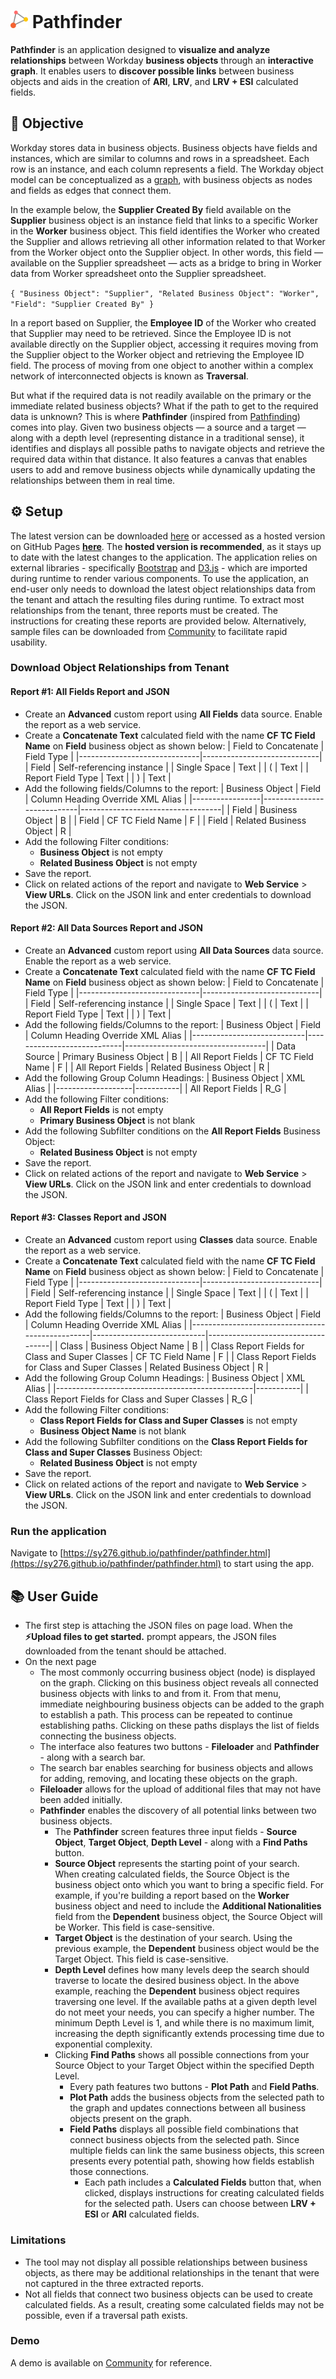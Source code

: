 # <img src="readme_files/pathfinder_logo.svg" style="width: 1em; height: auto;" alt="Pathfinder" /> Pathfinder

**Pathfinder** is an application designed to **visualize and analyze relationships** between Workday **business objects** through an **interactive graph**. It enables users to **discover possible links** between business objects and aids in the creation of **ARI**, **LRV**, and **LRV + ESI** calculated fields.

## 🎯 Objective

Workday stores data in business objects. Business objects have fields and instances, which are similar to columns and rows in a spreadsheet. Each row is an instance, and each column represents a field. The Workday object model can be conceptualized as a [graph](https://en.wikipedia.org/wiki/Graph_database), with business objects as nodes and fields as edges that connect them.

In the example below, the **Supplier Created By** field available on the **Supplier** business object is an instance field that links to a specific Worker in the **Worker** business object. This field identifies the Worker who created the Supplier and allows retrieving all other information related to that Worker from the Worker object onto the Supplier object. In other words, this field — available on the Supplier spreadsheet — acts as a bridge to bring in Worker data from Worker spreadsheet onto the Supplier spreadsheet.
 
`{
   "Business Object": "Supplier",
   "Related Business Object": "Worker",
   "Field": "Supplier Created By"
}`

In a report based on Supplier, the **Employee ID** of the Worker who created that Supplier may need to be retrieved. Since the Employee ID is not available directly on the Supplier object, accessing it requires moving from the Supplier object to the Worker object and retrieving the Employee ID field. The process of moving from one object to another within a complex network of interconnected objects is known as **Traversal**.

But what if the required data is not readily available on the primary or the immediate related business objects? What if the path to get to the required data is unknown? This is where **Pathfinder** (inspired from [Pathfinding](https://en.wikipedia.org/wiki/Pathfinding)) comes into play. Given two business objects — a source and a target — along with a depth level (representing distance in a traditional sense), it identifies and displays all possible paths to navigate objects and retrieve the required data within that distance. It also features a canvas that enables users to add and remove business objects while dynamically updating the relationships between them in real time. 

## ⚙️ Setup

The latest version can be downloaded [here](https://github.com/sy276/pathfinder/blob/main/pathfinder.html) or accessed as a hosted version on GitHub Pages [**here**](https://sy276.github.io/pathfinder/pathfinder.html). The **hosted version is recommended**, as it stays up to date with the latest changes to the application. The application relies on external libraries - specifically [Bootstrap](https://en.wikipedia.org/wiki/Bootstrap_(front-end_framework)) and [D3.js](https://en.wikipedia.org/wiki/D3.js) - which are imported during runtime to render various components. To use the application, an end-user only needs to download the latest object relationships data from the tenant and attach the resulting files during runtime. To extract most relationships from the tenant, three reports must be created. The instructions for creating these reports are provided below. Alternatively, sample files can be downloaded from [Community](https://collaborate.workday.com/t5/General/Visualize-and-Analyze-Relationships-Between-Business-Objects/ta-p/1960736) to facilitate rapid usability.

### Download Object Relationships from Tenant

#### Report #1: All Fields Report and JSON
* Create an **Advanced** custom report using **All Fields** data source. Enable the report as a web service.
* Create a **Concatenate Text** calculated field with the name **CF TC Field Name** on **Field** business object as shown below:
  | Field to Concatenate         | Field Type                  |
  |------------------------------|-----------------------------|
  | Field                        | Self-referencing instance   |
  | Single Space                 | Text                        |
  | (                            | Text                        |
  | Report Field Type            | Text                        |
  | )                            | Text                        |
* Add the following fields/Columns to the report:
  | Business Object | Field                      | Column Heading Override XML Alias |
  |-----------------|----------------------------|-----------------------------------|
  | Field           | Business Object            | B                                 |
  | Field           | CF TC Field Name           | F                                 |
  | Field           | Related Business Object    | R                                 |
* Add the following Filter conditions:
  * **Business Object** is not empty
  * **Related Business Object** is not empty
* Save the report.
* Click on related actions of the report and navigate to **Web Service** > **View URLs**. Click on the JSON link and enter credentials to download the JSON.

#### Report #2: All Data Sources Report and JSON
* Create an **Advanced** custom report using **All Data Sources** data source. Enable the report as a web service.
* Create a **Concatenate Text** calculated field with the name **CF TC Field Name** on **Field** business object as shown below:
  | Field to Concatenate         | Field Type                  |
  |------------------------------|-----------------------------|
  | Field                        | Self-referencing instance   |
  | Single Space                 | Text                        |
  | (                            | Text                        |
  | Report Field Type            | Text                        |
  | )                            | Text                        |
* Add the following fields/Columns to the report:
  | Business Object            | Field                      | Column Heading Override XML Alias |
  |----------------------------|----------------------------|-----------------------------------|
  | Data Source                | Primary Business Object    | B                                 |
  | All Report Fields          | CF TC Field Name           | F                                 |
  | All Report Fields          | Related Business Object    | R                                 |
* Add the following Group Column Headings:
  | Business Object   | XML Alias |
  |-------------------|-----------|
  | All Report Fields | R_G       |
* Add the following Filter conditions:
  * **All Report Fields** is not empty
  * **Primary Business Object** is not blank
* Add the following Subfilter conditions on the **All Report Fields** Business Object:
  * **Related Business Object** is not empty
* Save the report.
* Click on related actions of the report and navigate to **Web Service** > **View URLs**. Click on the JSON link and enter credentials to download the JSON.

#### Report #3: Classes Report and JSON
* Create an **Advanced** custom report using **Classes** data source. Enable the report as a web service.
* Create a **Concatenate Text** calculated field with the name **CF TC Field Name** on **Field** business object as shown below:
  | Field to Concatenate         | Field Type                  |
  |------------------------------|-----------------------------|
  | Field                        | Self-referencing instance   |
  | Single Space                 | Text                        |
  | (                            | Text                        |
  | Report Field Type            | Text                        |
  | )                            | Text                        |
* Add the following fields/Columns to the report:
  | Business Object                                 | Field                      | Column Heading Override XML Alias |
  |-------------------------------------------------|----------------------------|-----------------------------------|
  | Class                                           | Business Object Name       | B                                 |
  | Class Report Fields for Class and Super Classes | CF TC Field Name           | F                                 |
  | Class Report Fields for Class and Super Classes | Related Business Object    | R                                 |
* Add the following Group Column Headings:
  | Business Object                                 | XML Alias |
  |-------------------------------------------------|-----------|
  | Class Report Fields for Class and Super Classes | R_G       |
* Add the following Filter conditions:
  * **Class Report Fields for Class and Super Classes** is not empty
  * **Business Object Name** is not blank
* Add the following Subfilter conditions on the **Class Report Fields for Class and Super Classes** Business Object:
  * **Related Business Object** is not empty
* Save the report.
* Click on related actions of the report and navigate to **Web Service** > **View URLs**. Click on the JSON link and enter credentials to download the JSON.

### Run the application 
Navigate to [https://sy276.github.io/pathfinder/pathfinder.html](https://sy276.github.io/pathfinder/pathfinder.html) to start using the app.

## 📚 User Guide

* The first step is attaching the JSON files on page load. When the **⚡Upload files to get started.** prompt appears, the JSON files downloaded from the tenant should be attached.
* On the next page
  * The most commonly occurring business object (node) is displayed on the graph. Clicking on this business object reveals all connected business objects with links to and from it. From that menu, immediate neighbouring business objects can be added to the graph to establish a path. This process can be repeated to continue establishing paths. Clicking on these paths displays the list of fields connecting the business objects.
  * The interface also features two buttons - **Fileloader** and **Pathfinder** - along with a search bar.
  * The search bar enables searching for business objects and allows for adding, removing, and locating these objects on the graph.
  * **Fileloader** allows for the upload of additional files that may not have been added initially.
  * **Pathfinder** enables the discovery of all potential links between two business objects.
    * The **Pathfinder** screen features three input fields - **Source Object**, **Target Object**, **Depth Level** - along with a **Find Paths** button.
    * **Source Object** represents the starting point of your search. When creating calculated fields, the Source Object is the business object onto which you want to bring a specific field. For example, if you're building a report based on the **Worker** business object and need to include the **Additional Nationalities** field from the **Dependent** business object, the Source Object will be Worker. This field is case-sensitive.
    * **Target Object** is the destination of your search. Using the previous example, the **Dependent** business object would be the Target Object. This field is case-sensitive.
    * **Depth Level** defines how many levels deep the search should traverse to locate the desired business object. In the above example, reaching the **Dependent** business object requires traversing one level. If the available paths at a given depth level do not meet your needs, you can specify a higher number. The minimum Depth Level is 1, and while there is no maximum limit, increasing the depth significantly extends processing time due to exponential complexity.
    * Clicking **Find Paths** shows all possible connections from your Source Object to your Target Object within the specified Depth Level.
      * Every path features two buttons - **Plot Path** and **Field Paths**.
      * **Plot Path** adds the business objects from the selected path to the graph and updates connections between all business objects present on the graph.
      * **Field Paths** displays all possible field combinations that connect business objects from the selected path. Since multiple fields can link the same business objects, this screen presents every potential path, showing how fields establish those connections.
        * Each path includes a **Calculated Fields** button that, when clicked, displays instructions for creating calculated fields for the selected path. Users can choose between **LRV + ESI** or **ARI** calculated fields.

### Limitations
* The tool may not display all possible relationships between business objects, as there may be additional relationships in the tenant that were not captured in the three extracted reports.
* Not all fields that connect two business objects can be used to create calculated fields. As a result, creating some calculated fields may not be possible, even if a traversal path exists.

### Demo
A demo is available on [Community](https://collaborate.workday.com/t5/General/Visualize-and-Analyze-Relationships-Between-Business-Objects/ta-p/1960736) for reference.
